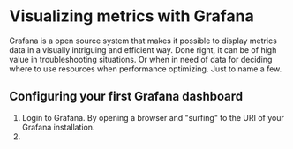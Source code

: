 # Visualizing metrics with Grafana

Grafana is a open source system that makes it possible to display metrics data in a visually intriguing and efficient way. Done right, it can be of high value in troubleshooting situations. Or when in need of data for deciding where to use resources when performance optimizing. Just to name a few.

## Configuring your first Grafana dashboard

1. Login to Grafana. By opening a browser and "surfing" to the URI of your Grafana installation.
2. 